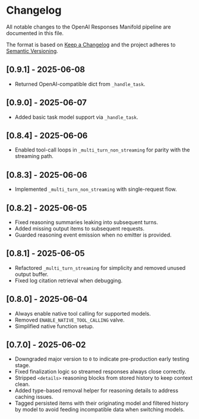 # Changelog

All notable changes to the OpenAI Responses Manifold pipeline are documented in this file.

The format is based on [Keep a Changelog](https://keepachangelog.com/en/1.1.0/) and the project adheres to [Semantic Versioning](https://semver.org/spec/v2.0.0.html).

## [0.9.1] - 2025-06-08
- Returned OpenAI-compatible dict from `_handle_task`.

## [0.9.0] - 2025-06-07
- Added basic task model support via `_handle_task`.

## [0.8.4] - 2025-06-06
- Enabled tool-call loops in `_multi_turn_non_streaming` for parity with the streaming path.

## [0.8.3] - 2025-06-06
- Implemented `_multi_turn_non_streaming` with single-request flow.

## [0.8.2] - 2025-06-05
- Fixed reasoning summaries leaking into subsequent turns.
- Added missing output items to subsequent requests.
- Guarded reasoning event emission when no emitter is provided.

## [0.8.1] - 2025-06-05
- Refactored `_multi_turn_streaming` for simplicity and removed unused output buffer.
- Fixed log citation retrieval when debugging.

## [0.8.0] - 2025-06-04
- Always enable native tool calling for supported models.
- Removed `ENABLE_NATIVE_TOOL_CALLING` valve.
- Simplified native function setup.

## [0.7.0] - 2025-06-02
- Downgraded major version to `0` to indicate pre-production early testing stage.
- Fixed finalization logic so streamed responses always close correctly.
- Stripped `<details>` reasoning blocks from stored history to keep context clean.
- Added type-based removal helper for reasoning details to address caching issues.
- Tagged persisted items with their originating model and filtered history by model
  to avoid feeding incompatible data when switching models.
